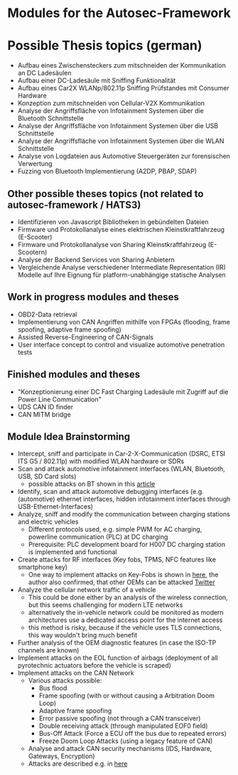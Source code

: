 # Modules for the Autosec-Framework

# Possible Thesis topics (german)

- Aufbau eines Zwischensteckers zum mitschneiden der Kommunikation an DC Ladesäulen
- Aufbau einer DC-Ladesäule mit Sniffing Funktionalität
- Aufbau eines Car2X WLANp/802.11p Sniffing Prüfstandes mit Consumer Hardware
- Konzeption zum mitschneiden von Cellular-V2X Kommunikation
- Analyse der Angriffsfläche von Infotainment Systemen über die Bluetooth Schnittstelle
- Analyse der Angriffsfläche von Infotainment Systemen über die USB Schnittstelle
- Analyse der Angriffsfläche von Infotainment Systemen über die WLAN Schnittstelle
- Analyse von Logdateien aus Automotive Steuergeräten zur forensischen Verwertung
- Fuzzing von Bluetooth Implementierung (A2DP, PBAP, SDAP)

## Other possible theses topics (not related to autosec-framework / HATS3)

- Identifizieren von Javascript Bibliotheken in gebündelten Dateien
- Firmware und Protokollanalyse eines elektrischen Kleinstkraftfahrzeug (E-Scooter)
- Firmware und Protokollanalyse von Sharing Kleinstkraftfahrzeug (E-Scootern)
- Analyse der Backend Services von Sharing Anbietern
- Vergleichende Analyse verschiedener Intermediate Representation (IR) Modelle auf Ihre Eignung für platform-unabhängige statische Analysen

## Work in progress modules and theses

- OBD2-Data retrieval
- Implementierung von CAN Angriffen mithilfe von FPGAs (flooding, frame spoofing, adaptive frame spoofing)
- Assisted Reverse-Engineering of CAN-Signals
- User interface concept to control and visualize automotive penetration tests

## Finished modules and theses

- "Konzeptionierung einer DC Fast Charging Ladesäule mit Zugriff auf die Power Line Communication"
- UDS CAN ID finder
- CAN MITM bridge

## Module Idea Brainstorming

- Intercept, sniff and participate in Car-2-X-Communication (DSRC, ETSI ITS G5 / 802.11p) with modified WLAN hardware or SDRs
- Scan and attack automotive infotainment interfaces (WLAN, Bluetooth, USB, SD Card slots)
  - possible attacks on BT shown in this [article](https://www.bleepingcomputer.com/news/security/bluetooth-braktooth-bugs-could-affect-billions-of-devices/)
- Identify, scan and attack automotive debugging interfaces (e.g. (automotive) ethernet interfaces, hidden infotainment interfaces through USB-Ethernet-Interfaces)
- Analyze, sniff and modify the communication between charging stations and electric vehicles 
  - Different protocols used, e.g. simple PWM for AC charging, powerline communication (PLC) at DC charging
  - Prerequisite: PLC development board for H007 DC charging station is implemented and functional
- Create attacks for RF interfaces (Key fobs, TPMS, NFC features like smartphone key)
  - One way to implement attacks on Key-Fobs is shown in [here](https://labs.jumpsec.com/car-hacking-manual-bypass-of-modern-rolling-code-implementations/), the author also confirmed, that other OEMs can be attacked [Twitter](https://twitter.com/iamscarecrow1/status/1420649272169664513?s=21)
- Analyze the cellular network traffic of a vehicle
  - This could be done either by an analysis of the wireless connection, but this seems challenging for modern LTE networks
  - alternatively the in-vehicle network could be monitored as modern architectures use a dedicated access point for the internet access
  - this method is risky, because if the vehicle uses TLS connections, this way wouldn't bring much benefit
- Further analysis of the OEM diagnostic features (in case the ISO-TP channels are known)
- Implement attacks on the EOL function of airbags (deployment of all pyrotechnic actuators before the vehicle is scraped)
- Implement attacks on the CAN Network
  - Various attacks possible:
    - Bus flood
    - Frame spoofing (with or without causing a Arbitration Doom Loop)
    - Adaptive frame spoofing
    - Error passive spoofing (not through a CAN transceiver)
    - Double receiving attack (through manipulated EOF0 field)
    - Bus-Off Attack (Force a ECU off the bus due to repeated errors)
    - Freeze Doom Loop Attacks (using a legacy feature of CAN)
  - Analyse and attack CAN security mechanisms (IDS, Hardware, Gateways, Encryption)
  - Attacks are described e.g. in [here](https://canislabs.com/wp-content/uploads/2020/05/1901-2019-11-29-White-Paper-CAN-Security.pdf)
